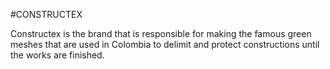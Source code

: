#CONSTRUCTEX

Constructex is the brand that is responsible for making the famous green meshes that are used in Colombia to delimit and protect constructions until the works are finished.

